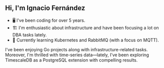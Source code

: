 ## Hi, I'm Ignacio Fernández

* 🖥️ I've been coding for over 5 years.
* 🏗️ I'm enthusiastic about infrastructure and have been focusing a lot on DBA tasks lately.
* 🐰 Currently learning Kubernetes and RabbitMQ (with a focus on MQTT).

I've been enjoying Go projects along with infrastructure-related tasks. Moreover, I'm thrilled with time-series data—lately, I’ve been exploring TimescaleDB as a PostgreSQL extension with compelling results.
